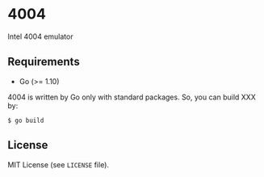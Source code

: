 4004
============================================================
Intel 4004 emulator

Requirements
--------------------------------------------------

* Go (>= 1.10)

4004 is written by Go only with standard packages.
So, you can build XXX by:
```
$ go build
```

License
--------------------------------------------------

MIT License (see `LICENSE` file).

